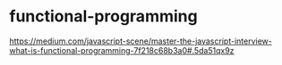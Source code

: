 # functional-programming  



https://medium.com/javascript-scene/master-the-javascript-interview-what-is-functional-programming-7f218c68b3a0#.5da51qx9z













